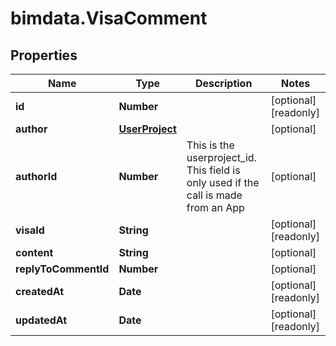 # bimdata.VisaComment

## Properties

Name | Type | Description | Notes
------------ | ------------- | ------------- | -------------
**id** | **Number** |  | [optional] [readonly] 
**author** | [**UserProject**](UserProject.md) |  | [optional] 
**authorId** | **Number** | This is the userproject_id. This field is only used if the call is made from an App | [optional] 
**visaId** | **String** |  | [optional] [readonly] 
**content** | **String** |  | [optional] 
**replyToCommentId** | **Number** |  | [optional] 
**createdAt** | **Date** |  | [optional] [readonly] 
**updatedAt** | **Date** |  | [optional] [readonly] 


